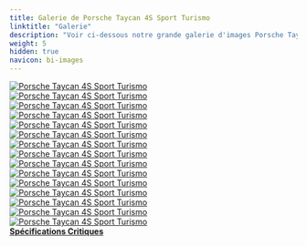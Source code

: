 ```yaml
---
title: Galerie de Porsche Taycan 4S Sport Turismo
linktitle: "Galerie"
description: "Voir ci-dessous notre grande galerie d'images Porsche Taycan 4S Sport Turismo. Cliquez sur les images pour des versions haute résolution."
weight: 5
hidden: true
navicon: bi-images
---
```

<!-- markdownlint-disable MD033 -->
<div class="row" id ="my-gallery">
	<div class="pswp-grid-item col-6 col-md-4">
		<a href="https://media.evkx.net/multimedia/models/porsche/taycan/taycan_4s_sport_turismo/dynamic_1.jpg"
data-pswp-src="https://media.evkx.net/multimedia/models/porsche/taycan/taycan_4s_sport_turismo/dynamic_1.jpg"
data-pswp-width="3000"
data-pswp-height="1688" 
target="_blank">
			<img src="https://media.evkx.net/multimedia/models/porsche/taycan/taycan_4s_sport_turismo/dynamic_1_xst.jpg" alt="Porsche Taycan 4S Sport Turismo" class="img-fluid " />
		</a>
	</div>
	<div class="pswp-grid-item col-6 col-md-4">
		<a href="https://media.evkx.net/multimedia/models/porsche/taycan/taycan_4s_sport_turismo/exterior_1.jpg"
data-pswp-src="https://media.evkx.net/multimedia/models/porsche/taycan/taycan_4s_sport_turismo/exterior_1.jpg"
data-pswp-width="3000"
data-pswp-height="1687" 
target="_blank">
			<img src="https://media.evkx.net/multimedia/models/porsche/taycan/taycan_4s_sport_turismo/exterior_1_xst.jpg" alt="Porsche Taycan 4S Sport Turismo" class="img-fluid " />
		</a>
	</div>
	<div class="pswp-grid-item col-6 col-md-4">
		<a href="https://media.evkx.net/multimedia/models/porsche/taycan/taycan_4s_sport_turismo/exterior_2.jpg"
data-pswp-src="https://media.evkx.net/multimedia/models/porsche/taycan/taycan_4s_sport_turismo/exterior_2.jpg"
data-pswp-width="3000"
data-pswp-height="1687" 
target="_blank">
			<img src="https://media.evkx.net/multimedia/models/porsche/taycan/taycan_4s_sport_turismo/exterior_2_xst.jpg" alt="Porsche Taycan 4S Sport Turismo" class="img-fluid " />
		</a>
	</div>
	<div class="pswp-grid-item col-6 col-md-4">
		<a href="https://media.evkx.net/multimedia/models/porsche/taycan/taycan_4s_sport_turismo/exterior_3.jpg"
data-pswp-src="https://media.evkx.net/multimedia/models/porsche/taycan/taycan_4s_sport_turismo/exterior_3.jpg"
data-pswp-width="3000"
data-pswp-height="1688" 
target="_blank">
			<img src="https://media.evkx.net/multimedia/models/porsche/taycan/taycan_4s_sport_turismo/exterior_3_xst.jpg" alt="Porsche Taycan 4S Sport Turismo" class="img-fluid " />
		</a>
	</div>
	<div class="pswp-grid-item col-6 col-md-4">
		<a href="https://media.evkx.net/multimedia/models/porsche/taycan/taycan_4s_sport_turismo/exterior_4.jpg"
data-pswp-src="https://media.evkx.net/multimedia/models/porsche/taycan/taycan_4s_sport_turismo/exterior_4.jpg"
data-pswp-width="3000"
data-pswp-height="1688" 
target="_blank">
			<img src="https://media.evkx.net/multimedia/models/porsche/taycan/taycan_4s_sport_turismo/exterior_4_xst.jpg" alt="Porsche Taycan 4S Sport Turismo" class="img-fluid " />
		</a>
	</div>
	<div class="pswp-grid-item col-6 col-md-4">
		<a href="https://media.evkx.net/multimedia/models/porsche/taycan/taycan_4s_sport_turismo/exterior_5.jpg"
data-pswp-src="https://media.evkx.net/multimedia/models/porsche/taycan/taycan_4s_sport_turismo/exterior_5.jpg"
data-pswp-width="3000"
data-pswp-height="1688" 
target="_blank">
			<img src="https://media.evkx.net/multimedia/models/porsche/taycan/taycan_4s_sport_turismo/exterior_5_xst.jpg" alt="Porsche Taycan 4S Sport Turismo" class="img-fluid " />
		</a>
	</div>
	<div class="pswp-grid-item col-6 col-md-4">
		<a href="https://media.evkx.net/multimedia/models/porsche/taycan/taycan_4s_sport_turismo/exterior_6.jpg"
data-pswp-src="https://media.evkx.net/multimedia/models/porsche/taycan/taycan_4s_sport_turismo/exterior_6.jpg"
data-pswp-width="3000"
data-pswp-height="1688" 
target="_blank">
			<img src="https://media.evkx.net/multimedia/models/porsche/taycan/taycan_4s_sport_turismo/exterior_6_xst.jpg" alt="Porsche Taycan 4S Sport Turismo" class="img-fluid " />
		</a>
	</div>
	<div class="pswp-grid-item col-6 col-md-4">
		<a href="https://media.evkx.net/multimedia/models/porsche/taycan/taycan_4s_sport_turismo/exterior_7.jpg"
data-pswp-src="https://media.evkx.net/multimedia/models/porsche/taycan/taycan_4s_sport_turismo/exterior_7.jpg"
data-pswp-width="3000"
data-pswp-height="1688" 
target="_blank">
			<img src="https://media.evkx.net/multimedia/models/porsche/taycan/taycan_4s_sport_turismo/exterior_7_xst.jpg" alt="Porsche Taycan 4S Sport Turismo" class="img-fluid " />
		</a>
	</div>
	<div class="pswp-grid-item col-6 col-md-4">
		<a href="https://media.evkx.net/multimedia/models/porsche/taycan/taycan_4s_sport_turismo/exterior_8.jpg"
data-pswp-src="https://media.evkx.net/multimedia/models/porsche/taycan/taycan_4s_sport_turismo/exterior_8.jpg"
data-pswp-width="3000"
data-pswp-height="1688" 
target="_blank">
			<img src="https://media.evkx.net/multimedia/models/porsche/taycan/taycan_4s_sport_turismo/exterior_8_xst.jpg" alt="Porsche Taycan 4S Sport Turismo" class="img-fluid " />
		</a>
	</div>
	<div class="pswp-grid-item col-6 col-md-4">
		<a href="https://media.evkx.net/multimedia/models/porsche/taycan/taycan_4s_sport_turismo/headlights_1.jpg"
data-pswp-src="https://media.evkx.net/multimedia/models/porsche/taycan/taycan_4s_sport_turismo/headlights_1.jpg"
data-pswp-width="3000"
data-pswp-height="1688" 
target="_blank">
			<img src="https://media.evkx.net/multimedia/models/porsche/taycan/taycan_4s_sport_turismo/headlights_1_xst.jpg" alt="Porsche Taycan 4S Sport Turismo" class="img-fluid " />
		</a>
	</div>
	<div class="pswp-grid-item col-6 col-md-4">
		<a href="https://media.evkx.net/multimedia/models/porsche/taycan/taycan_4s_sport_turismo/interior_1.jpg"
data-pswp-src="https://media.evkx.net/multimedia/models/porsche/taycan/taycan_4s_sport_turismo/interior_1.jpg"
data-pswp-width="3000"
data-pswp-height="1688" 
target="_blank">
			<img src="https://media.evkx.net/multimedia/models/porsche/taycan/taycan_4s_sport_turismo/interior_1_xst.jpg" alt="Porsche Taycan 4S Sport Turismo" class="img-fluid " />
		</a>
	</div>
	<div class="pswp-grid-item col-6 col-md-4">
		<a href="https://media.evkx.net/multimedia/models/porsche/taycan/taycan_4s_sport_turismo/main_1.jpg"
data-pswp-src="https://media.evkx.net/multimedia/models/porsche/taycan/taycan_4s_sport_turismo/main_1.jpg"
data-pswp-width="3000"
data-pswp-height="1687" 
target="_blank">
			<img src="https://media.evkx.net/multimedia/models/porsche/taycan/taycan_4s_sport_turismo/main_1_xst.jpg" alt="Porsche Taycan 4S Sport Turismo" class="img-fluid " />
		</a>
	</div>
	<div class="pswp-grid-item col-6 col-md-4">
		<a href="https://media.evkx.net/multimedia/models/porsche/taycan/taycan_4s_sport_turismo/rearlights_1.jpg"
data-pswp-src="https://media.evkx.net/multimedia/models/porsche/taycan/taycan_4s_sport_turismo/rearlights_1.jpg"
data-pswp-width="3000"
data-pswp-height="1688" 
target="_blank">
			<img src="https://media.evkx.net/multimedia/models/porsche/taycan/taycan_4s_sport_turismo/rearlights_1_xst.jpg" alt="Porsche Taycan 4S Sport Turismo" class="img-fluid " />
		</a>
	</div>
	<div class="pswp-grid-item col-6 col-md-4">
		<a href="https://media.evkx.net/multimedia/models/porsche/taycan/taycan_4s_sport_turismo/screens_1.jpg"
data-pswp-src="https://media.evkx.net/multimedia/models/porsche/taycan/taycan_4s_sport_turismo/screens_1.jpg"
data-pswp-width="3000"
data-pswp-height="1688" 
target="_blank">
			<img src="https://media.evkx.net/multimedia/models/porsche/taycan/taycan_4s_sport_turismo/screens_1_xst.jpg" alt="Porsche Taycan 4S Sport Turismo" class="img-fluid " />
		</a>
	</div>
	<div class="pswp-grid-item col-6 col-md-4">
		<a href="https://media.evkx.net/multimedia/models/porsche/taycan/taycan_4s_sport_turismo/wheels_1.jpg"
data-pswp-src="https://media.evkx.net/multimedia/models/porsche/taycan/taycan_4s_sport_turismo/wheels_1.jpg"
data-pswp-width="3000"
data-pswp-height="1688" 
target="_blank">
			<img src="https://media.evkx.net/multimedia/models/porsche/taycan/taycan_4s_sport_turismo/wheels_1_xst.jpg" alt="Porsche Taycan 4S Sport Turismo" class="img-fluid " />
		</a>
	</div>
</div>
<script type="module">
  import PhotoSwipeLightbox from '/js/photoswipe-lightbox.esm.js';
    const lightbox = new PhotoSwipeLightbox({
       gallery: '#my-gallery',
        children: 'a',
        pswpModule: () => import('/js/photoswipe.esm.js')
    });
lightbox.init();
</script>
<div class="mt-3 mb-3">
<a href="../specifications/" class="text-decoration-none text-black">
<strong><i class="bi-arrow-left"></i> Spécifications </strong>
</a>
<a href="../reviews/" class="text-decoration-none text-black float-end">
<strong>Critiques <i class="bi-arrow-right"></i></strong>
</a>
</div>
